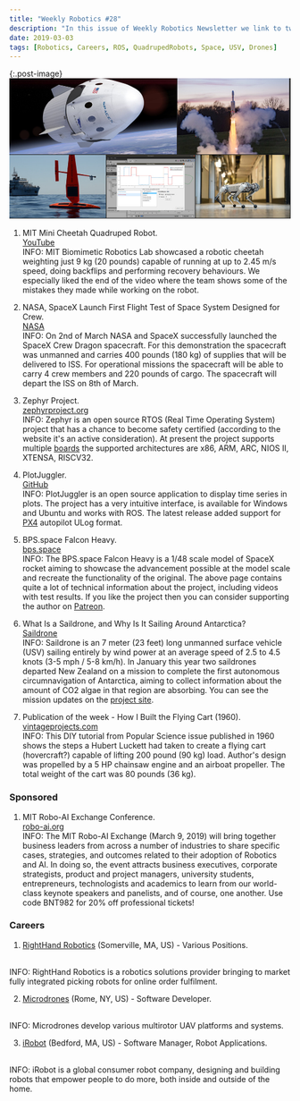 ```yaml
---
title: "Weekly Robotics #28"
description: "In this issue of Weekly Robotics Newsletter we link to two resources related to SpaceX rockets, we show a mini cheetah, saildrones travelling around Antarctica and feature two Open Source projects."
date: 2019-03-03
tags: [Robotics, Careers, ROS, QuadrupedRobots, Space, USV, Drones]
---
```


{:.post-image}
![Issue {{page.idx}}](/img/headers/28.jpg "Issue 28")

1) MIT Mini Cheetah Quadruped Robot.
<br>[YouTube](https://youtu.be/xNeZWP5Mx9s)<br>
INFO: MIT Biomimetic Robotics Lab showcased a robotic cheetah weighting just 9 kg (20 pounds) capable of running at up to 2.45 m/s speed, doing backflips and performing recovery behaviours. We especially liked the end of the video where the team shows some of the mistakes they made while working on the robot.

2) NASA, SpaceX Launch First Flight Test of Space System Designed for Crew.
<br>[NASA](https://www.nasa.gov/press-release/nasa-spacex-launch-first-flight-test-of-space-system-designed-for-crew)<br>
INFO: On 2nd of March NASA and SpaceX successfully launched the SpaceX Crew Dragon spacecraft. For this demonstration the spacecraft was unmanned and carries 400 pounds (180 kg) of supplies that will be delivered to ISS. For operational missions the spacecraft will be able to carry 4 crew members and 220 pounds of cargo. The spacecraft will depart the ISS on 8th of March.

3) Zephyr Project.
<br>[zephyrproject.org](https://www.zephyrproject.org/)<br>
INFO: Zephyr is an open source RTOS (Real Time Operating System) project that has a chance to become safety certified (according to the website it's an active consideration). At present the project supports multiple [boards](https://docs.zephyrproject.org/latest/boards/index.html) the supported architectures are x86, ARM, ARC, NIOS II, XTENSA, RISCV32.

4) PlotJuggler.
<br>[GitHub](https://github.com/facontidavide/PlotJuggler)<br>
INFO: PlotJuggler is an open source application to display time series in plots. The project has a very intuitive interface, is available for Windows and Ubuntu and works with ROS. The latest release added support for [PX4](https://px4.io/) autopilot ULog format.

5) BPS.space Falcon Heavy.
<br>[bps.space](https://bps.space/falcon-heavy)<br>
INFO: The BPS.space Falcon Heavy is a 1/48 scale model of SpaceX rocket aiming to showcase the advancement possible at the model scale and recreate the functionality of the original. The above page contains quite a lot of technical information about the project, including videos with test results. If you like the project then you can consider supporting the author on [Patreon](https://www.patreon.com/bps_space/overview).

6) What Is a Saildrone, and Why Is It Sailing Around Antarctica?
<br>[Saildrone](https://www.saildrone.com/news/what-saildrone-why-sailing-around-antarctica)<br>
INFO: Saildrone is an 7 meter (23 feet) long unmanned surface vehicle (USV) sailing entirely by wind power at an average speed of 2.5 to 4.5 knots (3-5 mph / 5-8 km/h). In January this year two saildrones departed New Zealand on a mission to complete the first autonomous circumnavigation of Antarctica, aiming to collect information about the amount of CO2 algae in that region are absorbing. You can see the mission updates on the [project site](https://www.saildrone.com/antarctica).

7) Publication of the week - How I Built the Flying Cart (1960).
<br>[vintageprojects.com](http://www.vintageprojects.com/go-kart/flying-hovercraft.pdf)<br>
INFO: This DIY tutorial from Popular Science issue published in 1960 shows the steps a Hubert Luckett had taken to create a flying cart (hovercraft?) capable of lifting 200 pound (90 kg) load. Author's design was propelled by a 5 HP chainsaw engine and an airboat propeller. The total weight of the cart was 80 pounds (36 kg).

### Sponsored

1) MIT Robo-AI Exchange Conference.
<br>[robo-ai.org](https://robo-ai.org/)<br>
INFO: The MIT Robo-AI Exchange (March 9, 2019) will bring together business leaders from across a number of industries to share specific cases, strategies, and outcomes related to their adoption of Robotics and AI. In doing so, the event attracts business executives, corporate strategists, product and project managers, university students, entrepreneurs, technologists and academics to learn from our world-class keynote speakers and panelists, and of course, one another. Use code BNT982 for 20% off professional tickets!

### Careers

1) [RightHand Robotics](https://www.righthandrobotics.com/careers) (Somerville, MA, US) - Various Positions.
<br>
INFO: RightHand Robotics is a robotics solutions provider bringing to market fully integrated picking robots for online order fulfilment.

2) [Microdrones](https://www.microdrones.com/en/team/career/vacancies-at-microdrones/software-developer-686/) (Rome, NY, US) - Software Developer.
<br>
INFO: Microdrones develop various multirotor UAV platforms and systems.

3) [iRobot](https://irobot.wd5.myworkdayjobs.com/en-US/iRobot/job/US-MA-Bedford/Software-Manager--Robotics-Systems_R300-1) (Bedford, MA, US) - Software Manager, Robot Applications.
<br>
INFO: iRobot is a global consumer robot company, designing and building robots that empower people to do more, both inside and outside of the home.

